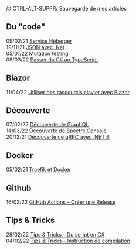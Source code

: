 /# CTRL-ALT-SUPPR/
Sauvegarde de mes articles

## Du "code"
09/02/21 [Service Héberger](https://github.com/AnthonyRyck/ctrl-alt-suppr/blob/main/Posts/Code/service-heberger.md)  
19/11/21 [JSON avec .Net](https://github.com/AnthonyRyck/ctrl-alt-suppr/blob/main/Posts/Code/json-avec-net.md)  
05/01/22 [Mutation testing](https://github.com/AnthonyRyck/ctrl-alt-suppr/blob/main/Posts/Code/mutation-testing.md)  
08/03/22 [Passer du C# au TypeScript](https://github.com/AnthonyRyck/ctrl-alt-suppr/blob/main/Posts/Code/passer-du-c-au-typescript.md)  

## Blazor
11/04/22 [Utiliser des raccourcis clavier avec Blazor](https://github.com/AnthonyRyck/ctrl-alt-suppr/blob/main/Posts/Blazor/utiliser-des-raccourcis-clavier-avec-blazor.md)  

## Découverte
07/02/22 [Découverte de GraphQL](https://github.com/AnthonyRyck/ctrl-alt-suppr/blob/main/Posts/Decouverte/decouverte-de-graphql.md)  
14/03/22 [Découverte de Spectre.Console](https://github.com/AnthonyRyck/ctrl-alt-suppr/blob/main/Posts/Decouverte/decouverte-de-spectre-console.md)  
20/12/21 [Découverte de gRPC avec .NET 6](https://github.com/AnthonyRyck/ctrl-alt-suppr/blob/main/Posts/Decouverte/decouverte-de-grpc-avec-dotnet-6.md)  

## Docker  
05/02/21 [Traefik et Docker](https://github.com/AnthonyRyck/ctrl-alt-suppr/blob/main/Posts/Docker/traefik-et-docker.md)

## Github
16/02/22 [GitHub Actions – Créer une Release](https://github.com/AnthonyRyck/ctrl-alt-suppr/blob/main/Posts/Github/github-actions-creer-une-release.md)  

## Tips & Tricks
28/02/22 [Tips & Tricks - Du script en C#](https://github.com/AnthonyRyck/ctrl-alt-suppr/blob/main/Posts/Tips%26Tricks/tips-tricks-du-script-en-c.md)  
04/02/22 [Tips & Tricks – Instruction de compilation](https://github.com/AnthonyRyck/ctrl-alt-suppr/blob/main/Posts/Tips%26Tricks/tips-tricks-instruction-de-compilation.md)  
